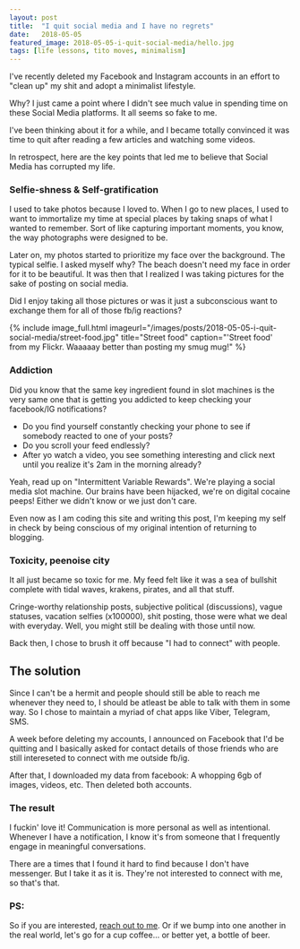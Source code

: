 ```yaml
---
layout: post
title:  "I quit social media and I have no regrets"
date:   2018-05-05
featured_image: 2018-05-05-i-quit-social-media/hello.jpg
tags: [life lessons, tito moves, minimalism]
---
```



I've recently deleted my Facebook and Instagram accounts in an effort to "clean up" my shit and adopt a minimalist lifestyle.

Why? I just came a point where I didn't see much value in spending time on these Social Media platforms. It all seems so fake to me.

I've been thinking about it for a while, and I became totally convinced it was time to quit after reading a few articles and watching some videos.

<!--more-->

In retrospect, here are the key points that led me to believe that Social Media has corrupted my life.

### Selfie-shness & Self-gratification

I used to take photos because I loved to. When I go to new places, I used to want to immortalize my time at special places by taking snaps of what I wanted to remember. Sort of like capturing important moments, you know, the way photographs were designed to be.

Later on, my photos started to prioritize my face over the background. The typical selfie. I asked myself why? The beach doesn't need my face in order for it to be beautiful. It was then that I realized I was taking pictures for the sake of posting on social media.

Did I enjoy taking all those pictures or was it just a subconscious want to exchange them for all of those fb/ig reactions?

{% include image_full.html imageurl="/images/posts/2018-05-05-i-quit-social-media/street-food.jpg" title="Street food" caption="'Street food' from my Flickr. Waaaaay better than posting my smug mug!" %}

### Addiction
Did you know that the same key ingredient found in slot machines is the very same one that is getting you addicted to keep checking your facebook/IG notifications?

+ Do you find yourself constantly checking your phone to see if somebody reacted to one of your posts?
+ Do you scroll your feed endlessly?
+ After yo watch a video, you see something interesting and click next until you realize it's 2am in the morning already?

Yeah, read up on "Intermittent Variable Rewards". We're playing a social media slot machine. Our brains have been hijacked, we're on digital cocaine peeps! Either we didn't know or we just don't care.

Even now as I am coding this site and writing this post, I'm keeping my self in check by being conscious of my original intention of returning to blogging.


### Toxicity, peenoise city

It all just became so toxic for me. My feed felt like it was a sea of bullshit complete with tidal waves, krakens, pirates, and all that stuff.

Cringe-worthy relationship posts, subjective political (discussions), vague statuses, vacation selfies (x100000), shit posting, those were what we deal with everyday. Well, you might still be dealing with those until now.

Back then, I chose to brush it off because "I had to connect" with people.

## The solution

Since I can't be a hermit and people should still be able to reach me whenever they need to, I should be atleast be able to talk with them in some way. So I chose to maintain a myriad of chat apps like Viber, Telegram, SMS.

A week before deleting my accounts, I announced on Facebook that I'd be quitting and I basically asked for contact details of those friends who are still intereseted to connect with me outside fb/ig. 

After that, I downloaded my data from facebook: A whopping 6gb of images, videos, etc. Then deleted both accounts.

### The result

I fuckin' love it! Communication is more personal as well as intentional. Whenever I have a notification, I know it's from someone that I frequently engage in meaningful conversations.

There are a times that I found it hard to find because I don't have messenger. But I take it as it is. They're not interested to connect with me, so that's that.

### PS:
So if you are interested, <a href="/about">reach out to me</a>. Or if we bump into one another in the real world, let's go for a cup coffee... or better yet, a bottle of beer.





